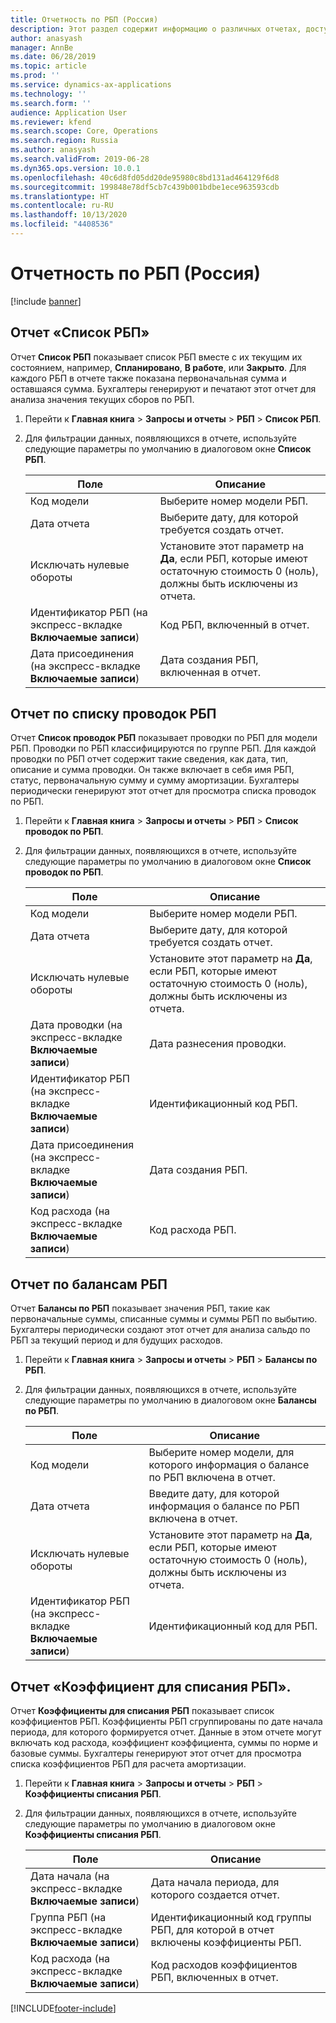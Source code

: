```yaml
---
title: Отчетность по РБП (Россия)
description: Этот раздел содержит информацию о различных отчетах, доступных для РБП.
author: anasyash
manager: AnnBe
ms.date: 06/28/2019
ms.topic: article
ms.prod: ''
ms.service: dynamics-ax-applications
ms.technology: ''
ms.search.form: ''
audience: Application User
ms.reviewer: kfend
ms.search.scope: Core, Operations
ms.search.region: Russia
ms.author: anasyash
ms.search.validFrom: 2019-06-28
ms.dyn365.ops.version: 10.0.1
ms.openlocfilehash: 40c6d8fd05dd20de95980c8bd131ad464129f6d8
ms.sourcegitcommit: 199848e78df5cb7c439b001bdbe1ece963593cdb
ms.translationtype: HT
ms.contentlocale: ru-RU
ms.lasthandoff: 10/13/2020
ms.locfileid: "4408536"
---
```

# <a name="reporting-for-deferrals-russia"></a>Отчетность по РБП (Россия)

[!include [banner](../includes/banner.md)]

## <a name="deferrals-listing-report"></a>Отчет «Список РБП»

Отчет **Список РБП** показывает список РБП вместе с их текущим их состоянием, например, **Спланировано**, **В работе**, или **Закрыто**. Для каждого РБП в отчете также показана первоначальная сумма и оставшаяся сумма. Бухгалтеры генерируют и печатают этот отчет для анализа значения текущих сборов по РБП.

1. Перейти к **Главная книга** \> **Запросы и отчеты** \> **РБП** \> **Список РБП**.
2. Для фильтрации данных, появляющихся в отчете, используйте следующие параметры по умолчанию в диалоговом окне **Список РБП**.

    | Поле                                                 | Описание |
    |-------------------------------------------------------|-------------|
    | Код модели                                          | Выберите номер модели РБП. |
    | Дата отчета                                        | Выберите дату, для которой требуется создать отчет. |
    | Исключать нулевые обороты                                | Установите этот параметр на **Да**, если РБП, которые имеют остаточную стоимость 0 (ноль), должны быть исключены из отчета. |
    | Идентификатор РБП (на экспресс-вкладке **Включаемые записи**)   | Код РБП, включенный в отчет. |
    | Дата присоединения (на экспресс-вкладке **Включаемые записи**) | Дата создания РБП, включенная в отчет. |

## <a name="deferrals-transaction-listing-report"></a>Отчет по списку проводок РБП

Отчет **Список проводок РБП** показывает проводки по РБП для модели РБП. Проводки по РБП классифицируются по группе РБП. Для каждой проводки по РБП отчет содержит такие сведения, как дата, тип, описание и сумма проводки. Он также включает в себя имя РБП, статус, первоначальную сумму и сумму амортизации. Бухгалтеры периодически генерируют этот отчет для просмотра списка проводок по РБП.

1. Перейти к **Главная книга** \> **Запросы и отчеты** \> **РБП** \> **Список проводок по РБП**.
2. Для фильтрации данных, появляющихся в отчете, используйте следующие параметры по умолчанию в диалоговом окне **Список проводок по РБП**.

    | Поле                                                     | Описание |
    |-----------------------------------------------------------|-------------|
    | Код модели                                              | Выберите номер модели РБП. |
    | Дата отчета                                            | Выберите дату, для которой требуется создать отчет. |
    | Исключать нулевые обороты                                    | Установите этот параметр на **Да**, если РБП, которые имеют остаточную стоимость 0 (ноль), должны быть исключены из отчета. |
    | Дата проводки (на экспресс-вкладке **Включаемые записи**) | Дата разнесения проводки. |
    | Идентификатор РБП (на экспресс-вкладке **Включаемые записи**)      | Идентификационный код РБП. |
    | Дата присоединения (на экспресс-вкладке **Включаемые записи**)    | Дата создания РБП. |
    | Код расхода (на экспресс-вкладке **Включаемые записи**)     | Код расхода РБП. |

## <a name="deferrals-balances-report"></a>Отчет по балансам РБП

Отчет **Балансы по РБП** показывает значения РБП, такие как первоначальные суммы, списанные суммы и суммы РБП по выбытию. Бухгалтеры периодически создают этот отчет для анализа сальдо по РБП за текущий период и для будущих расходов.

1. Перейти к **Главная книга** \> **Запросы и отчеты** \> **РБП** \> **Балансы по РБП**.
2. Для фильтрации данных, появляющихся в отчете, используйте следующие параметры по умолчанию в диалоговом окне **Балансы по РБП**.

    | Поле                                                | Описание |
    |------------------------------------------------------|-------------|
    | Код модели                                         | Выберите номер модели, для которого информация о балансе по РБП включена в отчет. |
    | Дата отчета                                       | Введите дату, для которой информация о балансе по РБП включена в отчет. |
    | Исключать нулевые обороты                               | Установите этот параметр на **Да**, если РБП, которые имеют остаточную стоимость 0 (ноль), должны быть исключены из отчета. |
    | Идентификатор РБП (на экспресс-вкладке **Включаемые записи**) | Идентификационный код для РБП. |

## <a name="factor-for-deferrals-writing-off-report"></a>Отчет «Коэффициент для списания РБП».

Отчет **Коэффициенты для списания РБП** показывает список коэффициентов РБП. Коэффициенты РБП сгруппированы по дате начала периода, для которого формируется отчет. Данные в этом отчете могут включать код расхода, коэффициент коэффициента, суммы по норме и базовые суммы. Бухгалтеры генерируют этот отчет для просмотра списка коэффициентов РБП для расчета амортизации.

1. Перейти к **Главная книга** \> **Запросы и отчеты** \> **РБП** \> **Коэффициенты списания РБП**.
2. Для фильтрации данных, появляющихся в отчете, используйте следующие параметры по умолчанию в диалоговом окне **Коэффициенты списания РБП**.

    | Поле                                                    | Описание |
    |----------------------------------------------------------|-------------|
    | Дата начала (на экспресс-вкладке **Включаемые записи**)      | Дата начала периода, для которого создается отчет. |
    | Группа РБП (на экспресс-вкладке **Включаемые записи**) | Идентификационный код группы РБП, для которой в отчет включены коэффициенты РБП. |
    | Код расхода (на экспресс-вкладке **Включаемые записи**)    | Код расходов коэффициентов РБП, включенных в отчет. |


[!INCLUDE[footer-include](../../includes/footer-banner.md)]